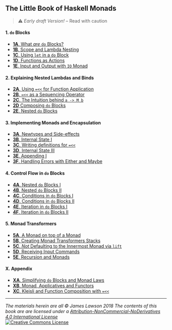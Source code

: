 ## The Little Book of Haskell Monads

> :warning: *Early draft Version!* – Read with caution

#### 1. `do` Blocks

- [**1A**. What *are* `do` Blocks?](https://github.com/jameslawson/little-book-of-haskell-monads/blob/master/haskell1a.md)
- [**1B**. Scope and Lambda Nesting](https://github.com/jameslawson/little-book-of-haskell-monads/blob/master/haskell1b.md)
- [**1C**. Using `let` in a `do` Block](https://github.com/jameslawson/little-book-of-haskell-monads/blob/master/haskell1c.md)
- [**1D**. Functions as Actions](https://github.com/jameslawson/little-book-of-haskell-monads/blob/master/haskell1d.md)
- [**1E**. Input and Output with `IO` Monad](https://github.com/jameslawson/little-book-of-haskell-monads/blob/master/haskell1e.md)


#### 2. Explaining Nested Lambdas and Binds

- [**2A**. Using `=<<` for Function Application](https://github.com/jameslawson/little-book-of-haskell-monads/blob/master/haskell2a.md)
- [**2B**. `=<<` as a Sequencing Operator](https://github.com/jameslawson/little-book-of-haskell-monads/blob/master/haskell2b.md)
- [**2C**. The Intuition behind `a -> M b`](https://github.com/jameslawson/little-book-of-haskell-monads/blob/master/haskell2c.md)
- [**2D** Composing `do` Blocks](https://github.com/jameslawson/little-book-of-haskell-monads/blob/master/haskell2d.md)
- [**2E**. Nested `do` Blocks](https://github.com/jameslawson/little-book-of-haskell-monads/blob/master/haskell2e.md)

    
#### 3. Implementing Monads and Encapsulation

- [**3A**. Newtypes and Side-effects](https://github.com/jameslawson/little-book-of-haskell-monads/blob/master/haskell3a.md)
- [**3B**. Internal State I](https://github.com/jameslawson/little-book-of-haskell-monads/blob/master/haskell3b.md)
- [**3C**. Writing definitions for `=<<`](https://github.com/jameslawson/little-book-of-haskell-monads/blob/master/haskell3c.md)
- [**3D**. Internal State III](https://github.com/jameslawson/little-book-of-haskell-monads/blob/master/haskell3d.md)
- [**3E**. Appending I](https://github.com/jameslawson/little-book-of-haskell-monads/blob/master/haskell3e.md)
- [**3F**. Handling Errors with Either and Maybe](https://github.com/jameslawson/little-book-of-haskell-monads/blob/master/haskell3f.md)


#### 4. Control Flow in `do` Blocks

- [**4A**. Nested `do` Blocks I](https://github.com/jameslawson/little-book-of-haskell-monads/blob/master/haskell4a.md)
- [**4B**. Nested `do` Blocks II](https://github.com/jameslawson/little-book-of-haskell-monads/blob/master/haskell4b.md)
- [**4C**. Conditions in `do` Blocks I](https://github.com/jameslawson/little-book-of-haskell-monads/blob/master/haskell4c.md)
- [**4D**. Conditions in `do` Blocks II](https://github.com/jameslawson/little-book-of-haskell-monads/blob/master/haskell4d.md)
- [**4E**. Iteration in `do` Blocks I](https://github.com/jameslawson/little-book-of-haskell-monads/blob/master/haskell4e.md)
- [**4F**. Iteration in `do` Blocks II](https://github.com/jameslawson/little-book-of-haskell-monads/blob/master/haskell4f.md)

#### 5. Monad Transformers

- [**5A**. A Monad on top of a Monad](https://github.com/jameslawson/little-book-of-haskell-monads/blob/master/haskell5a.md)
- [**5B**. Creating Monad Transformers Stacks](https://github.com/jameslawson/little-book-of-haskell-monads/blob/master/haskell5b.md)
- [**5C**. _Not_ Defaulting to the Innermost Monad via `lift`](https://github.com/jameslawson/little-book-of-haskell-monads/blob/master/haskell5c.md)
- [**5D**. Receiving Input Commands](https://github.com/jameslawson/little-book-of-haskell-monads/blob/master/haskell5d.md)
- [**5E**. Recursion and Monads](https://github.com/jameslawson/little-book-of-haskell-monads/blob/master/haskell5e.md)


#### X. Appendix

- [**XA**. Simplifying `do` Blocks and Monad Laws](https://github.com/jameslawson/little-book-of-haskell-monads/blob/master/haskellxa.md)
- [**XB**. Monad, Applicatives and Functors](https://github.com/jameslawson/little-book-of-haskell-monads/blob/master/haskellxb.md)
- [**XC**. Kleisli and Function Composition with `=<<`](https://github.com/jameslawson/little-book-of-haskell-monads/blob/master/haskellxc.md)

<hr>

*The materials herein are all © James Lawson 2018
The contents of this book are are licensed under a 
[Attribution-NonCommercial-NoDerivatives 4.0 International License](https://creativecommons.org/licenses/by-nc-nd/4.0/)*<br>
<a rel="license" href="http://creativecommons.org/licenses/by-nc-nd/4.0/"><img alt="Creative Commons License" style="border-width:0" src="https://i.creativecommons.org/l/by-nc-nd/4.0/88x31.png" /></a><br>
